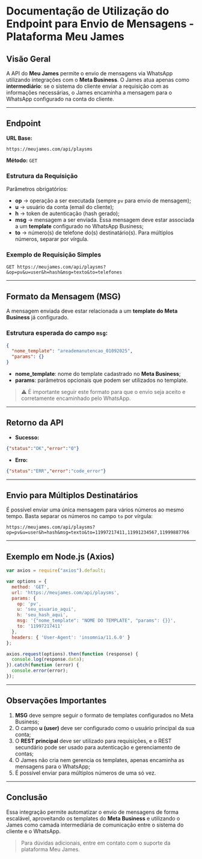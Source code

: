 # Documentação de Utilização do Endpoint para Envio de Mensagens - Plataforma Meu James

## Visão Geral
A API do **Meu James** permite o envio de mensagens via WhatsApp utilizando integrações com o **Meta Business**. O James atua apenas como **intermediário**: se o sistema do cliente enviar a requisição com as informações necessárias, o James encaminha a mensagem para o WhatsApp configurado na conta do cliente.

---

## Endpoint
**URL Base:**
```
https://meujames.com/api/playsms
```

**Método:** `GET`

### Estrutura da Requisição
Parâmetros obrigatórios:
- **op** → operação a ser executada (sempre `pv` para envio de mensagem);
- **u** → usuário da conta (email do cliente);
- **h** → token de autenticação (hash gerado);
- **msg** → mensagem a ser enviada. Essa mensagem deve estar associada a um **template** configurado no WhatsApp Business;
- **to** → número(s) de telefone do(s) destinatário(s). Para múltiplos números, separar por vírgula.

### Exemplo de Requisição Simples
```
GET https://meujames.com/api/playsms?&op=pv&u=user&h=hash&msg=texto&to=telefones
```

---

## Formato da Mensagem (MSG)
A mensagem enviada deve estar relacionada a um **template do Meta Business** já configurado.

### Estrutura esperada do campo `msg`:
```json
{
  "nome_template": "areademanutencao_01092025",
  "params": {}
}
```
- **nome_template**: nome do template cadastrado no **Meta Business**;
- **params**: parâmetros opcionais que podem ser utilizados no template.

> ⚠️ É importante seguir este formato para que o envio seja aceito e corretamente encaminhado pelo WhatsApp.

---

## Retorno da API
- **Sucesso:**
```json
{"status":"OK","error":"0"}
```

- **Erro:**
```json
{"status":"ERR","error":"code_error"}
```

---

## Envio para Múltiplos Destinatários
É possível enviar uma única mensagem para vários números ao mesmo tempo. Basta separar os números no campo `to` por vírgula:

```
https://meujames.com/api/playsms?op=pv&u=user&h=hash&msg=texto&to=11997217411,11991234567,11999887766
```

---

## Exemplo em Node.js (Axios)
```javascript
var axios = require("axios").default;

var options = {
  method: 'GET',
  url: 'https://meujames.com/api/playsms',
  params: {
    op: 'pv',
    u: 'seu_usuario_aqui',
    h: 'seu_hash_aqui',
    msg: '{"nome_template": "NOME DO TEMPLATE", "params": {}}',
    to: '11997217411'
  },
  headers: { 'User-Agent': 'insomnia/11.6.0' }
};

axios.request(options).then(function (response) {
  console.log(response.data);
}).catch(function (error) {
  console.error(error);
});
```

---

## Observações Importantes
1. **MSG** deve sempre seguir o formato de templates configurados no Meta Business;
2. O campo **u (user)** deve ser configurado como o usuário principal da sua conta;
3. O **REST principal** deve ser utilizado para requisições, e o REST secundário pode ser usado para autenticação e gerenciamento de contas;
4. O James não cria nem gerencia os templates, apenas encaminha as mensagens para o WhatsApp;
5. É possível enviar para múltiplos números de uma só vez.

---

## Conclusão
Essa integração permite automatizar o envio de mensagens de forma escalável, aproveitando os templates do **Meta Business** e utilizando o James como camada intermediária de comunicação entre o sistema do cliente e o WhatsApp.

> Para dúvidas adicionais, entre em contato com o suporte da plataforma Meu James.

